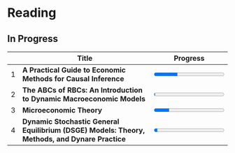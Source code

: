 # Reading

## In Progress
|   | Title                                                              | Progress                                |
|---|--------------------------------------------------------------------|-----------------------------------------|
| 1 | **A Practical Guide to Economic Methods for Causal Inference**     | <progress value=110 max=329></progress> |
| 2 | **The ABCs of RBCs: An Introduction to Dynamic Macroeconomic Models** | <progress value=5 max=442></progress>   |
| 3 | **Microeconomic Theory**                                           | <progress value=100 max=458></progress> |
| 4 | **Dynamic Stochastic General Equilibrium (DSGE) Models: Theory, Methods, and Dynare Practice** | <progress value=25 max=550></progress>  |
